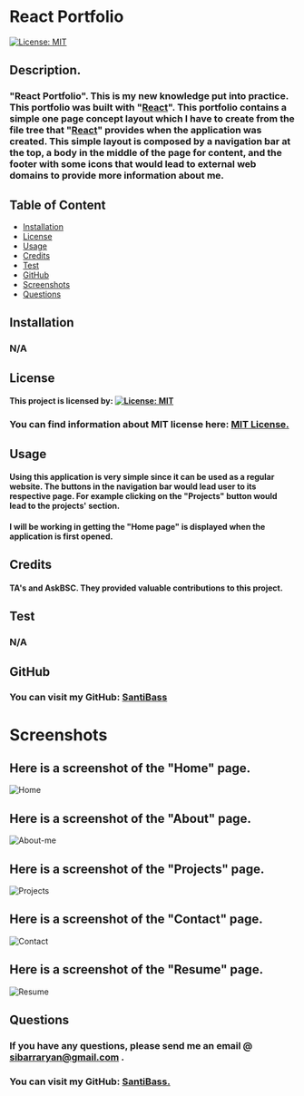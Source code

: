 

# React Portfolio

[![License: MIT](https://img.shields.io/badge/License-MIT-yellow.svg)](https://opensource.org/licenses/MIT)

## Description.
### "React Portfolio". This is my new knowledge put into practice. This portfolio was built with "[React](https://reactjs.org/)". This portfolio contains a simple one page concept layout which I have to create from the file tree that "[React](https://reactjs.org/)" provides when the application was created. This simple layout is composed by a navigation bar at the top, a body in the middle of the page for content, and the footer with some icons that  would lead to external web domains to provide more information about me.
#### 
## Table of Content
* [Installation](#installation)
* [License](#license)
* [Usage](#usage)
* [Credits](#credits)
* [Test](#test)
* [GitHub](#github)
* [Screenshots](#screenshots)
* [Questions](#questions)

## Installation
### N/A

## License
#### This project is licensed by:  [![License: MIT](https://img.shields.io/badge/License-MIT-yellow.svg)](https://opensource.org/licenses/MIT)

### You can find information about MIT license here: [MIT License.](https://choosealicense.com/licenses/mit/)

## Usage
#### Using this application is very simple since it can be used as a regular website. The buttons in the navigation bar would lead user to its respective page. For example  clicking on the "Projects" button would lead to the projects' section.

#### I will be working in getting the "Home page" is displayed when the application is first opened.


## Credits
#### TA's and AskBSC. They provided valuable contributions to this project.

## Test

### N/A

## GitHub

### You can visit my GitHub: [SantiBass](https://github.com/SantiBass)

# Screenshots
## Here is a screenshot of the "Home" page.
![Home](https://user-images.githubusercontent.com/90415841/155798864-265ffe3c-153e-4dcd-94a2-e04cbd9c4b90.png)
## Here is a screenshot of the "About" page.
![About-me](https://user-images.githubusercontent.com/90415841/155798738-5fa3b6cf-7d9d-4f9a-b85f-d7b3b0644ff2.png)
## Here is a screenshot of the "Projects" page.
![Projects](https://user-images.githubusercontent.com/90415841/155798798-cd677914-7f6c-4190-bb5f-67a2123c3c4f.png)
## Here is a screenshot of the "Contact" page.
![Contact](https://user-images.githubusercontent.com/90415841/155798667-da875157-c4a5-42df-abed-f34a745d6c71.png)
## Here is a screenshot of the "Resume" page.
![Resume](https://user-images.githubusercontent.com/90415841/155798600-dda3cde9-d7c2-453f-acc2-66f1eb2ac76f.png)

## Questions
### If you have any questions, please send me an email @ sibarraryan@gmail.com . 
### You can visit my GitHub: [SantiBass.](https://github.com/SantiBass)
<!-- ### Also, you can put this application into action by using this link: [React-Portfolio]()  . -->







